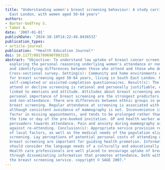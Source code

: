 ```yaml
---
title: "Understanding women's breast screening behaviour: A study carried out in South
  East London, with women aged 50-64 years"
authors:
- Barter-Godfrey S.
- Taket A.
date: '2007-01-01'
publishDate: '2024-10-10T14:22:49.843653Z'
publication_types:
- article-journal
publication: '*Health Education Journal*'
doi: 10.1177/0017896907083155
abstract: "Objective: To understand low uptake of breast cancer screening through
  exploring the personal reasoning underlying women's attendance or non-attendance,
  and identifying differences between those who attend and those who decline. Design(s):
  Cross-sectional survey. Setting(s): Community and home environments of women eligible
  for breast screening aged 50-64 years, living in South East London. Method(s): Structured,
  self-completed or assisted-completion questionnaires. Result(s): The decision to
  attend or decline screening is rational and personally justifiable, engaging factors
  linked to emotions and attitude. Attitudes about breast screening and perceived
  personal importance of breast screening are the strongest predictors of attendance
  and non-attendance. There are differences between ethnic groups in perceptions of
  breast screening. Regular attendance at screening is associated with ethnicity,
  although consistent avoidance of mammography is not. Inconvenience is an important
  factor in missing appointments, and tends to be prolonged rather than specific to
  the time or day of the pre-booked invitation. GP and health worker advice are good
  persuaders towards attendance. Pain and anxiety during mammography are notable dissuaders
  against re-attending. Conclusion(s): Appropriate service provision requires consideration
  of local factors, as well as the medical needs of the population eligible for breast
  screening. Lay perceptions of potential personal costs of attending or not attending
  breast screening are important for guiding health promotion. Information providers
  should consider the language needs of a culturally and educationally mixed community.
  Health care professionals are well placed to encourage uptake of breast screening
  through disseminating information that promotes attendance, both within and outside
  the breast screening service. copyright © SAGE 2007."
---
```

